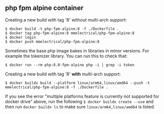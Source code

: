 ## php fpm alpine container

Creating a new build with tag '8' without multi-arch support:

    $ docker build -t php-fpm-alpine:8 -f ./Dockerfile .
    $ docker tag php-fpm-alpine:8 mmelectrical/php-fpm-alpine:8
    $ docker login 
    $ docker push mmelectrical/php-fpm-alpine:8

Sometimes the base php image bakes in libraries in minor versions. For example the tokenizer library. You can run this to check that:

    $ docker run --rm php:8.0-fpm-alpine php -i | grep -i token

Creating a new build with tag '8' **with** multi-arch support:

    $ docker buildx build --platform linux/arm64,linux/amd64 --push -t mmelectrical/php-fpm-alpine:8 -f ./Dockerfile .

If you see the error "multiple platforms feature is currently not supported for docker drive" above, run the following `$ docker buildx create --use` and then run `docker buildx ls` to make sure `linux/arm64,linux/amd64` is listed.
